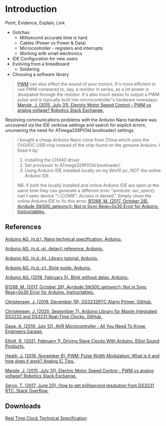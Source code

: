 # Introduction

Point, Evidence, Explain, Link

* Gotchas
  * Millisecond accurate time is hard.
  * Cables (Power vs Power & Data)
  * Microcontroller - registers and interrupts
  * Working with small electronics
* IDE Configuration for new users
* Evolving from a breadboard
  * Soldering
* Choosing a software library

>[PWM](https://www.arduino.cc/en/Tutorial/Foundations/PWM)  can also effect the sound of your motors. It's more efficient to use PWM compared to, say, a resistor in series, as a lot power is dissipated through the resistor. It's also much easier to output a PWM pulse and is typically built into microcontroller's hardware nowadays. [Marple, J. (2015, July 31). Electric Motor Speed Control - PWM vs analog voltage? Robotics Stack Exchange.](https://robotics.stackexchange.com/questions/7778/electric-motor-speed-control-pwm-vs-analog-voltage/7779#7779)

Resolving communications problems with the Ardunio Nano hardware was uncovered via the IDE verbose settings and search for explicit errors, uncovering the need for ATmega328P(Old bootloader) settings.

> I bought a cheap Arduino Nano clone from China which uses the CH340C USB chip instead of the chip found on the genuine Arduino. I fixed it by:
>
> 1) Installing the CH340 driver
> 2) Set processor to ATmega328P(Old bootloader)
> 3) Using Arduino IDE installed locally on my Win10 pc, NOT the online Arduino IDE.
>
> NB. If both the locally installed and online Arduino IDE are open at the same time they can generate a different error "avrdude: ser_open(): can't open device "\\.\COM8": Access is denied." Simply close the online Arduino IDE to fix this error.
> [B1268, M. (2017, October 28). Avrdude Stk500_getsync(): Not in Sync Resp=0x30 Error for Arduino. Instructables.](https://www.instructables.com/A-solution-to-avrdude-stk500getsync-not-in-syn/)

## References

[Arduino AG. (n.d.). Nano technical specification. Arduino.](https://store-usa.arduino.cc/products/arduino-nano)

[Ardunio AG. (n.d.-a). delay() reference. Ardunio.](https://www.arduino.cc/reference/en/language/functions/time/delay/)

[Ardunio AG. (n.d.-b). Library tutorial. Ardunio.](https://www.arduino.cc/en/Hacking/libraryTutorial)

[Ardunio AG. (n.d.-c). Style guide. Ardunio.](https://www.arduino.cc/en/Reference/StyleGuide)

[Ardunio AG. (2018, February 5). Blink without delay. Arduino.](https://www.arduino.cc/en/Tutorial/BuiltInExamples/BlinkWithoutDelay/)

[B1268, M. (2017, October 28). Avrdude Stk500_getsync(): Not in Sync Resp=0x30 Error for Arduino. Instructables.](https://www.instructables.com/A-solution-to-avrdude-stk500getsync-not-in-syn/)

[Christensen, J. (2019, December 19). DS3232RTC Alarm Primer. GitHub.](https://github.com/JChristensen/DS3232RTC/blob/master/alarm-primer.md)

[Christensen, J. (2020, September 7). Arduino Library for Maxim Integrated DS3232 and DS3231 Real-Time Clocks. GitHub.](https://github.com/JChristensen/DS3232RTC)

[Daga, A. (2019, July 12). AVR Microcontroller : All You Need To Know. Engineers Garage.](https://www.engineersgarage.com/avr-microcontroller-all-you-need-to-know-part-1-46/)

[Elliott, R. (2021, February 1). Driving Slave Clocks With Arduino. Elliot Sound Products.](https://sound-au.com/clocks/arduino.html)

[Heath, J. (2018, November 6). PWM: Pulse Width Modulation: What is it and how does it work? Analog IC Tips.](https://www.analogictips.com/pulse-width-modulation-pwm/)

[Marple, J. (2015, July 31). Electric Motor Speed Control - PWM vs analog voltage? Robotics Stack Exchange.](https://robotics.stackexchange.com/questions/7778/electric-motor-speed-control-pwm-vs-analog-voltage/7779#7779)

[Servo, T. (2017, June 20). How to get millisecond resolution from DS3231 RTC. Stack Overflow.](https://stackoverflow.com/questions/44644383/how-to-get-millisecond-resolution-from-ds3231-rtc)

## Downloads

[Real Time Clock Technical Specification](https://datasheets.maximintegrated.com/en/ds/DS3231-DS3231S.pdf)
